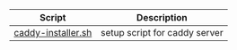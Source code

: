 | Script | Description |
|--|--|
| [caddy-installer.sh](https://github.com/monobilisim/mono.sh/blob/main/setupscripts/caddy-installer.sh) | setup script for caddy server |
